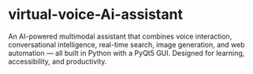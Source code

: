 # virtual-voice-Ai-assistant
An AI-powered multimodal assistant that combines voice interaction, conversational intelligence, real-time search, image generation, and web automation — all built in Python with a PyQt5 GUI. Designed for learning, accessibility, and productivity.
